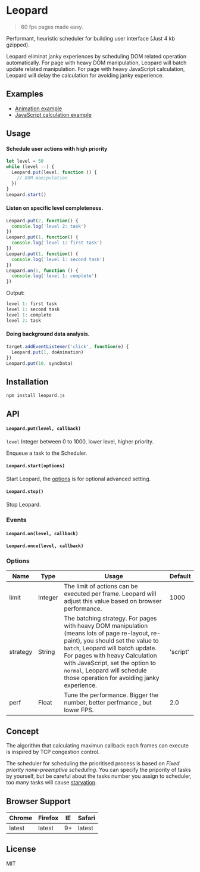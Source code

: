 # Leopard

> 60 fps pages made easy.
>

Performant, heuristic scheduler for building user interface (Just 4 kb gzipped).

Leopard eliminat janky experiences by scheduling DOM related operation automatically. For page with heavy DOM manipulation, Leopard will batch update related manipulation. For page with heavy JavaScript calculation, Leopard will delay the calculation for avoiding janky experience.

## Examples

- [Animation example](http://changbenny.github.io/leoaprd/demo/animation.html)
- [JavaScript calculation example](http://changbenny.github.io/leoaprd/demo/js-heavy.html)

## Usage

#### Schedule user actions with high priority

```javascript
let level = 50
while (level --) {
  Leopard.put(level, function () {
    // DOM manipulation
  })
}
Leopard.start()
```

#### Listen on specific level completeness.

```javascript
Leopard.put(2, function() {
  console.log('level 2: task')
})
Leopard.put(1, function() {
  console.log('level 1: first task')
})
Leopard.put(1, function() {
  console.log('level 1: second task')
})
Leopard.on(1, function () {
  console.log('level 1: complete')
})
```

Output:

```javascript
level 1: first task
level 1: second task
level 1: complete
level 2: task
```

#### Doing background data analysis.

```javascript
target.addEventListener('click', function(e) {
  Leopard.put(1, doAnimation)
})
Leopard.put(10, syncData)
```



## Installation

```sh
npm install leopard.js
```



## API

#### `Leopard.put(level, callback)`

`level` Integer between 0 to 1000, lower level, higher priority.

Enqueue a task to the Scheduler.

#### `Leopard.start(options)`

Start Leopard, the [options](#options) is for optional advanced setting.

#### `Leopard.stop()`

Stop Leopard.

### Events

#### `Leopard.on(level, callback)`

#### `Leopard.once(level, callback)`

### Options

| Name     | Type    | Usage                                    | Default  |
| -------- | ------- | ---------------------------------------- | -------- |
| limit    | Integer | The limit of actions can be executed per frame. Leopard will adjust this value based on browser performance. | 1000     |
| strategy | String  | The batching strategy. For pages with heavy DOM manipulation (means lots of page re-layout, re-paint), you should set the value to `batch`, Leopard will batch update. For pages with heavy Calculation with JavaScript, set the option to `normal`, Leopard will schedule those operation for avoiding janky experience. | 'script' |
| perf     | Float   | Tune the performance. Bigger the number, better perfmance , but lower FPS. | 2.0      |

## Concept

The algorithm that calculating maximun callback each frames can execute is inspired by TCP congestion control.

The scheduler for scheduling the prioritised process is based on *Fixed priority none-preemptive scheduling*. You can specify the pripority of tasks by yourself, but be careful about the tasks number you assign to scheduler, too many tasks will cause [starvation](https://en.wikipedia.org/wiki/Starvation_(computer_science)).

## Browser Support

| Chrome | Firefox | IE   | Safari |
| ------ | ------- | ---- | ------ |
| latest | latest  | 9+   | latest |

## License

MIT


